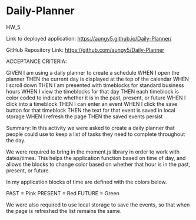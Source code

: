 # Daily-Planner
HW_5

Link to deployed application: https://aungy5.github.io/Daily-Planner/

GitHub Repository Link: https://github.com/aungy5/Daily-Planner

ACCEPTANCE CRITERIA:

GIVEN I am using a daily planner to create a schedule
WHEN I open the planner
THEN the current day is displayed at the top of the calendar
WHEN I scroll down
THEN I am presented with timeblocks for standard business hours
WHEN I view the timeblocks for that day
THEN each timeblock is color coded to indicate whether it is in the past, present, or future
WHEN I click into a timeblock
THEN I can enter an event
WHEN I click the save button for that timeblock
THEN the text for that event is saved in local storage
WHEN I refresh the page
THEN the saved events persist

Summary:
In this activity we were asked to create a daily planner that people could use to keep a list of tasks they need to complete throughout the day. 

We were required to bring in the moment.js library in order to work with dates/times. This helps the application function based on time of day, and allows the blocks to change color based on whether that hour is in the past, present, or future. 

In my application blocks of time are defined with the colors below. 

PAST = Pink
PRESENT = Red
FUTURE = Green

We were also required to use local storage to save the events, so that when the page is refreshed the list remains the same. 

